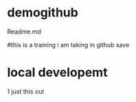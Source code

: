 # demogithub
Readme.md


#this is a training i am taking in github
save

# local developemt 

1 just this out

